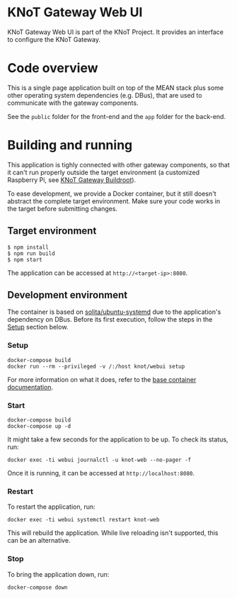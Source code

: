 # KNoT Gateway Web UI

KNoT Gateway Web UI is part of the KNoT Project. It provides an interface to configure the KNoT Gateway.

# Code overview

This is a single page application built on top of the MEAN stack plus some other operating system dependencies (e.g. DBus), that are used to communicate with the gateway components.

See the `public` folder for the front-end and the `app` folder for the back-end.

# Building and running

This application is tighly connected with other gateway components, so that it can't run properly outside the target environment (a customized Raspberry Pi, see [KNoT Gateway Buildroot](https://github.com/CESARBR/knot-gateway-webui)).

To ease development, we provide a Docker container, but it still doesn't abstract the complete target environment. Make sure your code works in the target before submitting changes.

## Target environment

```
$ npm install
$ npm run build
$ npm start
```

The application can be accessed at `http://<target-ip>:8080`.

## Development environment

The container is based on [solita/ubuntu-systemd](https://hub.docker.com/r/solita/ubuntu-systemd/) due to the application's dependency on DBus. Before its first execution, follow the steps in the [Setup](#Setup) section below.

### Setup

```
docker-compose build
docker run --rm --privileged -v /:/host knot/webui setup
```

For more information on what it does, refer to the [base container documentation](https://hub.docker.com/r/solita/ubuntu-systemd/).

### Start

```
docker-compose build
docker-compose up -d
```

It might take a few seconds for the application to be up. To check its status, run:

```
docker exec -ti webui journalctl -u knot-web --no-pager -f
```

Once it is running, it can be accessed at `http://localhost:8080`.

### Restart

To restart the application, run:

```
docker exec -ti webui systemctl restart knot-web
```

This will rebuild the application. While live reloading isn't supported, this can be an alternative.

### Stop

To bring the application down, run:

```
docker-compose down
```
